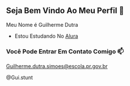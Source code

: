 ## Seja Bem Vindo Ao Meu Perfil 👋

Meu Nome é Guilherme Dutra

- Estou Estudando No [Alura](https://www.alura.com.br/)



### Você Pode Entrar Em Contato Comigo 📫

Guilherme.dutra.simoes@escola.pr.gov.br

@Gui.stunt
